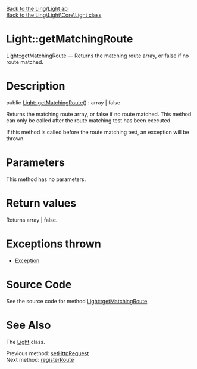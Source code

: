 [Back to the Ling/Light api](https://github.com/lingtalfi/Light/blob/master/doc/api/Ling/Light.md)<br>
[Back to the Ling\Light\Core\Light class](https://github.com/lingtalfi/Light/blob/master/doc/api/Ling/Light/Core/Light.md)


Light::getMatchingRoute
================



Light::getMatchingRoute — Returns the matching route array, or false if no route matched.




Description
================


public [Light::getMatchingRoute](https://github.com/lingtalfi/Light/blob/master/doc/api/Ling/Light/Core/Light/getMatchingRoute.md)() : array | false




Returns the matching route array, or false if no route matched.
This method can only be called after the route matching test has been executed.

If this method is called before the route matching test, an exception will be thrown.




Parameters
================

This method has no parameters.


Return values
================

Returns array | false.


Exceptions thrown
================

- [Exception](http://php.net/manual/en/class.exception.php).&nbsp;







Source Code
===========
See the source code for method [Light::getMatchingRoute](https://github.com/lingtalfi/Light/blob/master/Core/Light.php#L268-L274)


See Also
================

The [Light](https://github.com/lingtalfi/Light/blob/master/doc/api/Ling/Light/Core/Light.md) class.

Previous method: [setHttpRequest](https://github.com/lingtalfi/Light/blob/master/doc/api/Ling/Light/Core/Light/setHttpRequest.md)<br>Next method: [registerRoute](https://github.com/lingtalfi/Light/blob/master/doc/api/Ling/Light/Core/Light/registerRoute.md)<br>

